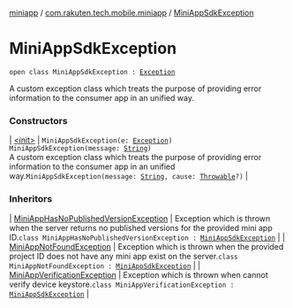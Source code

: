 [miniapp](../../index.md) / [com.rakuten.tech.mobile.miniapp](../index.md) / [MiniAppSdkException](./index.md)

# MiniAppSdkException

`open class MiniAppSdkException : `[`Exception`](https://kotlinlang.org/api/latest/jvm/stdlib/kotlin/-exception/index.html)

A custom exception class which treats the purpose of providing
error information to the consumer app in an unified way.

### Constructors

| [&lt;init&gt;](-init-.md) | `MiniAppSdkException(e: `[`Exception`](https://kotlinlang.org/api/latest/jvm/stdlib/kotlin/-exception/index.html)`)`<br>`MiniAppSdkException(message: `[`String`](https://kotlinlang.org/api/latest/jvm/stdlib/kotlin/-string/index.html)`)`<br>A custom exception class which treats the purpose of providing error information to the consumer app in an unified way.`MiniAppSdkException(message: `[`String`](https://kotlinlang.org/api/latest/jvm/stdlib/kotlin/-string/index.html)`, cause: `[`Throwable`](https://kotlinlang.org/api/latest/jvm/stdlib/kotlin/-throwable/index.html)`?)` |

### Inheritors

| [MiniAppHasNoPublishedVersionException](../-mini-app-has-no-published-version-exception/index.md) | Exception which is thrown when the server returns no published versions for the provided mini app ID.`class MiniAppHasNoPublishedVersionException : `[`MiniAppSdkException`](./index.md) |
| [MiniAppNotFoundException](../-mini-app-not-found-exception/index.md) | Exception which is thrown when the provided project ID does not have any mini app exist on the server.`class MiniAppNotFoundException : `[`MiniAppSdkException`](./index.md) |
| [MiniAppVerificationException](../-mini-app-verification-exception/index.md) | Exception which is thrown when cannot verify device keystore.`class MiniAppVerificationException : `[`MiniAppSdkException`](./index.md) |

